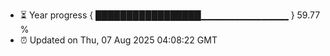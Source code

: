 - ⏳ Year progress { █████████████████▁▁▁▁▁▁▁▁▁▁▁▁▁ } 59.77 %
- ⏰ Updated on Thu, 07 Aug 2025 04:08:22 GMT

